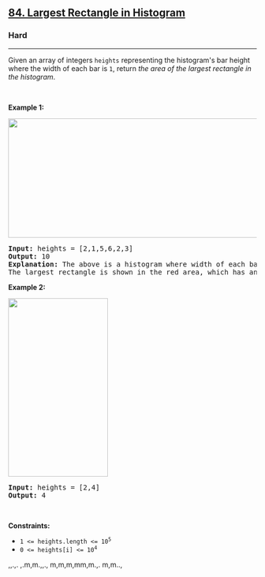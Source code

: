 <h2><a href="https://leetcode.com/problems/largest-rectangle-in-histogram/">84. Largest Rectangle in Histogram</a></h2><h3>Hard</h3><hr><div><p>Given an array of integers <code>heights</code> representing the histogram's bar height where the width of each bar is <code>1</code>, return <em>the area of the largest rectangle in the histogram</em>.</p>

<p>&nbsp;</p>
<p><strong>Example 1:</strong></p>
<img alt="" src="https://assets.leetcode.com/uploads/2021/01/04/histogram.jpg" style="width: 522px; height: 242px;">
<pre><strong>Input:</strong> heights = [2,1,5,6,2,3]
<strong>Output:</strong> 10
<strong>Explanation:</strong> The above is a histogram where width of each bar is 1.
The largest rectangle is shown in the red area, which has an area = 10 units.
</pre>

<p><strong>Example 2:</strong></p>
<img alt="" src="https://assets.leetcode.com/uploads/2021/01/04/histogram-1.jpg" style="width: 202px; height: 362px;">
<pre><strong>Input:</strong> heights = [2,4]
<strong>Output:</strong> 4
</pre>

<p>&nbsp;</p>
<p><strong>Constraints:</strong></p>

<ul>
	<li><code>1 &lt;= heights.length &lt;= 10<sup>5</sup></code></li>
	<li><code>0 &lt;= heights[i] &lt;= 10<sup>4</sup></code></li>
</ul>
</div>




,,.,.
,.m,m.,,.,
m,m,m,mm,m.,.
m,m..,
